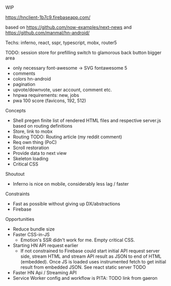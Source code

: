 WIP

https://hnclient-1b7c9.firebaseapp.com/

based on https://github.com/now-examples/next-news
and https://github.com/manmal/hn-android/

Techs: inferno, react, sspr, typescript, mobx, router5

TODO:
session store for prefilling
switch to glamorous
back button bigger area

- only necessary font-awesome -> SVG fontawesome 5
- comments
- colors hn-android
- pagination
- upvote/downvote, user account, comment etc.
- hnpwa requirements: new, jobs
- pwa 100 score (favicons, 192, 512)


Concepts
  - Shell pregen finite list
of rendered HTML files and respective server.js based on routing
definitions
  - Store, link to mobx
  - Routing TODO: Routing article (my reddit comment)
  - Req own thing (PoC)
  - Scroll restoration
  - Provide data to next view
  - Skeleton loading
  - Critical CSS

Shoutout
  - Inferno is nice on mobile, considerably less lag / faster

Constraints
  - Fast as possible without giving up DX/abstractions
  - Firebase

Opportunities
  - Reduce bundle size
  - Faster CSS-in-JS
      - Emotion's SSR didn't work for me. Empty critical CSS.
  - Starting HN API request earlier
      - If not constrained to Firebase could start initial API
        request server side, stream HTML and stream API result as JSON to end
        of HTML (embedded). Once JS is loaded uses instrumented fetch to get initial result
        from embedded JSON. See react static server TODO
  - Faster HN Api / Streaming API
  - Service Worker config and workflow is PITA: TODO link from gaeron
